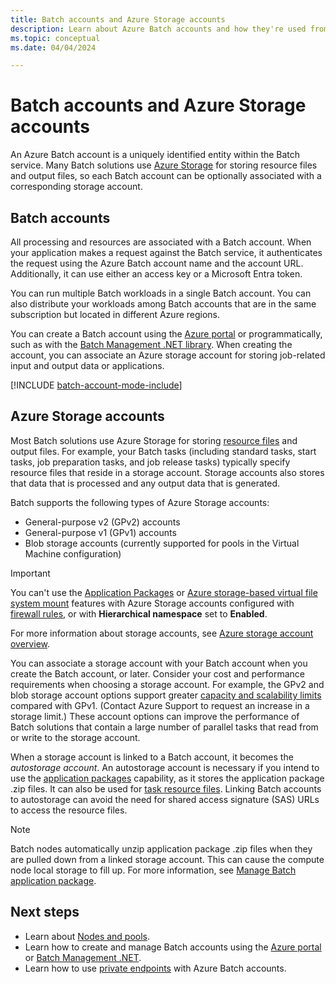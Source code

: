```yaml
---
title: Batch accounts and Azure Storage accounts
description: Learn about Azure Batch accounts and how they're used from a development standpoint.
ms.topic: conceptual
ms.date: 04/04/2024

---
```

# Batch accounts and Azure Storage accounts

An Azure Batch account is a uniquely identified entity within the Batch service. Many Batch solutions use [Azure Storage](../storage/index.yml) for storing resource files and output files, so each Batch account can be optionally associated with a corresponding storage account.

## Batch accounts

All processing and resources are associated with a Batch account. When your application makes a request against the Batch service, it authenticates the request using the Azure Batch account name and the account URL. Additionally, it can use either an access key or a Microsoft Entra token.

You can run multiple Batch workloads in a single Batch account. You can also distribute your workloads among Batch accounts that are in the same subscription but located in different Azure regions.

You can create a Batch account using the [Azure portal](batch-account-create-portal.md) or programmatically, such as with the [Batch Management .NET library](batch-management-dotnet.md). When creating the account, you can associate an Azure storage account for storing job-related input and output data or applications.

[!INCLUDE [batch-account-mode-include](../../includes/batch-account-mode-include.md)]


## Azure Storage accounts

Most Batch solutions use Azure Storage for storing [resource files](resource-files.md) and output files. For example, your Batch tasks (including standard tasks, start tasks, job preparation tasks, and job release tasks) typically specify resource files that reside in a storage account. Storage accounts also stores that data that is processed and any output data that is generated.

Batch supports the following types of Azure Storage accounts:

- General-purpose v2 (GPv2) accounts
- General-purpose v1 (GPv1) accounts
- Blob storage accounts (currently supported for pools in the Virtual Machine configuration)

> [!IMPORTANT]
> You can't use the [Application Packages](batch-application-packages.md) or [Azure storage-based virtual file system mount](virtual-file-mount.md) features with Azure Storage accounts configured with [firewall rules](../storage/common/storage-network-security.md), or with **Hierarchical namespace** set to **Enabled**.

For more information about storage accounts, see [Azure storage account overview](../storage/common/storage-account-overview.md).

You can associate a storage account with your Batch account when you create the Batch account, or later. Consider your cost and performance requirements when choosing a storage account. For example, the GPv2 and blob storage account options support greater [capacity and scalability limits](https://azure.microsoft.com/blog/announcing-larger-higher-scale-storage-accounts/) compared with GPv1. (Contact Azure Support to request an increase in a storage limit.) These account options can improve the performance of Batch solutions that contain a large number of parallel tasks that read from or write to the storage account.

When a storage account is linked to a Batch account, it becomes the *autostorage account*. An autostorage account is necessary if you intend to use the [application packages](batch-application-packages.md) capability, as it stores the application package .zip files. It can also be used for [task resource files](resource-files.md#storage-container-name-autostorage). Linking Batch accounts to autostorage can avoid the need for shared access signature (SAS) URLs to access the resource files.

> [!NOTE]
> Batch nodes automatically unzip application package .zip files when they are pulled down from a linked storage account. This can cause the compute node local storage to fill up. For more information, see [Manage Batch application package](/cli/azure/batch/application/package).

## Next steps

- Learn about [Nodes and pools](nodes-and-pools.md).
- Learn how to create and manage Batch accounts using the [Azure portal](batch-account-create-portal.md) or [Batch Management .NET](batch-management-dotnet.md).
- Learn how to use [private endpoints](private-connectivity.md) with Azure Batch accounts.
